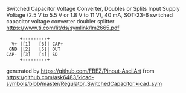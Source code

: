 Switched Capacitor Voltage Converter, Doubles or Splits Input Supply Voltage (2.5 V to 5.5 V or 1.8 V to 11 V), 40 mA, SOT-23-6
switched capacitor voltage converter doubler splitter
https://www.ti.com/lit/ds/symlink/lm2665.pdf


	     +---------+
	  V+ |[1]   [6]| CAP+
	 GND |[2]   [5]| OUT
	CAP- |[3]   [4]| SD
	     +---------+


generated by https://github.com/FBEZ/Pinout-AsciiArt from https://github.com/ask6483/kicad-symbols/blob/master/Regulator_SwitchedCapacitor.kicad_sym
